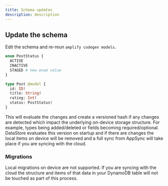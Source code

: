 ```yaml
---
title: Schema updates
description: description
---
```


## Update the schema

Edit the schema and re-reun `amplify codegen models`.

```graphql
enum PostStatus {
  ACTIVE
  INACTIVE
  STAGED # new enum value
}

type Post @model {
  id: ID!
  title: String!
  rating: Int!
  status: PostStatus!
}
```

This will evaluate the changes and create a versioned hash if any changes are detected which impact the underlying on-device storage structure. For example, types being added/deleted or fields becoming required/optional. DataStore evaluates this version on startup and if there are changes the local items on device will be removed and a full sync from AppSync will take place if you are syncing with the cloud.

### Migrations

Local migrations on device are not supported. If you are syncing with the cloud the structure and items of that data in your DynamoDB table will not be touched as part of this process.
